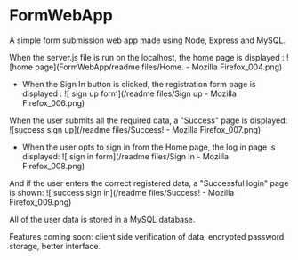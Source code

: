 # FormWebApp
A simple form submission web app made using Node, Express and MySQL.

When the server.js file is run on the localhost, the home page is displayed :
![home page](FormWebApp/readme files/Home. - Mozilla Firefox_004.png)

- When the Sign In button is clicked, the registration form page is displayed :
![ sign up form](/readme files/Sign up - Mozilla Firefox_006.png)

When the user submits all the required data, a "Success" page is displayed:
![success sign up](/readme files/Success! - Mozilla Firefox_007.png)

- When the user opts to sign in from the Home page, the log in page is displayed:
![ sign in form](/readme files/Sign In - Mozilla Firefox_008.png)

And if the user enters the correct registered data, a "Successful login" page is shown:
![ success sign in](/readme files/Success! - Mozilla Firefox_009.png) 

All of the user data is stored in a MySQL database. 

Features coming soon: client side verification of data, encrypted password storage, better interface.
